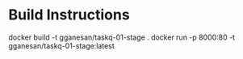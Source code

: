 
# Build Instructions
docker build -t gganesan/taskq-01-stage .
docker run -p 8000:80 -t gganesan/taskq-01-stage:latest
